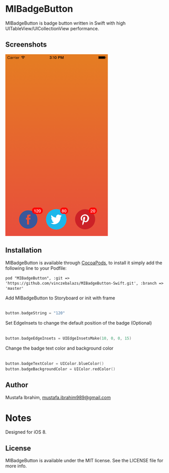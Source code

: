 # MIBadgeButton

MIBadgeButton is badge button written in Swift with high UITableView/UICollectionView performance.

## Screenshots

![alt tag](https://github.com/mustafaibrahim989/MIBadgeButton-Swift/blob/master/screenshot.png)

## Installation

MIBadgeButton is available through [CocoaPods](http://cocoapods.org), to install
it simply add the following line to your Podfile:

    pod "MIBadgeButton", :git => 'https://github.com/vinczebalazs/MIBadgeButton-Swift.git', :branch => 'master'

Add MIBadgeButton to Storyboard or init with frame

```swift

button.badgeString = "120"

```

Set EdgeInsets to change the default position of the badge (Optional)

```swift

button.badgeEdgeInsets = UIEdgeInsetsMake(10, 0, 0, 15)

```

Change the badge text color and background color

```swift

button.badgeTextColor = UIColor.blueColor()
button.badgeBackgroundColor = UIColor.redColor()

```

## Author

Mustafa Ibrahim, mustafa.ibrahim989@gmail.com

# Notes

Designed for iOS 8.

## License

MIBadgeButton is available under the MIT license. See the LICENSE file for more info.
